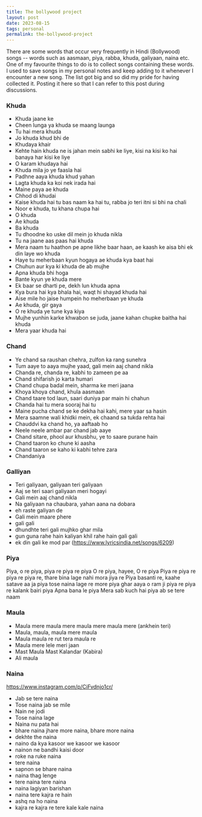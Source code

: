```yaml
---
title: The bollywood project
layout: post
date: 2023-08-15
tags: personal
permalink: the-bollywood-project
---
```


There are some words that occur very frequently in Hindi (Bollywood) songs -- words such as aasmaan, piya, rabba, khuda, galiyaan, naina etc. One of my favourite things to do is to collect songs containing these words. I used to save songs in my personal notes and keep adding to it whenever I encounter a new song. The list got big and so did my pride for having collected it. Posting it here so that I can refer to this post during discussions.

### Khuda
* Khuda jaane ke
* Cheen lunga ya khuda se maang launga
* Tu hai mera khuda
* Jo khuda khud bhi de
* Khudaya khair
* Kehte hain khuda ne is jahan mein sabhi ke liye, kisi na kisi ko hai banaya har kisi ke liye
* O karam khudaya hai
* Khuda mila jo ye faasla hai
* Padhne aaya khuda khud yahan
* Lagta khuda ka koi nek irada hai
* Maine paya ae khuda
* Chhod di khudai
* Kaise khuda hai tu bas naam ka hai tu, rabba jo teri itni si bhi na chali
* Noor e khuda, tu khana chupa hai
* O khuda
* Ae khuda
* Ba khuda
* Tu dhoodne ko uske dil mein jo khuda nikla
* Tu na jaane aas paas hai khuda
* Mera naam tu haathon pe apne likhe baar haan, ae kaash ke aisa bhi ek din laye wo khuda
* Haye tu meherbaan kyun hogaya ae khuda kya baat hai
* Chuhun aur kya ki khuda de ab mujhe
* Apna khuda bhi hoga
* Bante kyun ye khuda mere
* Ek baar se dharti pe, dekh lun khuda apna
* Kya bura hai kya bhala hai, waqt hi shayad khuda hai
* Aise mile ho jaise humpein ho meherbaan ye khuda
* Ae khuda, gir gaya
* O re khuda ye tune kya kiya
* Mujhe yunhin karke khwabon se juda, jaane kahan chupke baitha hai khuda
* Mera yaar khuda hai

### Chand
* Ye chand sa raushan chehra, zulfon ka rang sunehra
* Tum aaye to aaya mujhe yaad, gali mein aaj chand nikla
* Chanda re, chanda re, kabhi to zameen pe aa
* Chand shifarish jo karta humari
* Chand chupa badal mein, sharma ke meri jaana
* Khoya khoya chand, khula aasmaan
* Chand taare tod laun, saari duniya par main hi chahun
* Chanda hai tu mera sooraj hai tu
* Maine pucha chand se ke dekha hai kahi, mere yaar sa hasin
* Mera saamne wali khidki mein, ek chaand sa tukda rehta hai
* Chauddvi ka chand ho, ya aaftaab ho
* Neele neele ambar par chand jab aaye
* Chand sitare, phool aur khusbhu, ye to saare purane hain
* Chand taaron ko chune ki aasha
* Chand taaron se kaho ki kabhi tehre zara
* Chandaniya

### Galliyan
* Teri galiyaan, galiyaan teri galiyaan
* Aaj se teri saari galiyaan meri hogayi
* Gali mein aaj chand nikla
* Na galiyaan na chaubara, yahan aana na dobara
* eh raste galiyan de
* Gali mein maare phere
* gali gali
* dhundhte teri gali mujhko ghar mila 
* gun guna rahe hain kaliyan khil rahe hain gali gali
* ek din gali ke mod par (https://www.lyricsindia.net/songs/6209)

### Piya
Piya, o re piya, piya re piya re piya
O re piya, hayee, O re piya
Piya re piya re piya re piya re, thare bina lage nahi mora jiya re
Piya basanti re, kaahe satave aa ja
piya tose naina lage re
more piya ghar aaya o ram ji
piya re piya re kalank
bairi piya
Apna bana le piya
Mera sab kuch hai piya ab se tere naam

### Maula
* Maula mere maula mere maula mere maula mere (ankhein teri)
* Maula, maula, maula mere maula
* Maula maula re rut tera maula re
* Maula mere lele meri jaan
* Mast Maula Mast Kalandar (Kabira)
* Ali maula

### Naina
https://www.instagram.com/p/CiFvdnjo1cr/
* Jab se tere naina
* Tose naina jab se mile
* Nain ne jodi
* Tose naina lage
* Naina nu pata hai
* bhare naina jhare more naina, bhare more naina
* dekhte the naina
* naino da kya kasoor we kasoor we kasoor
* nainon ne bandhi kaisi door
* roke na ruke naina
* tere naina
* sapnon se bhare naina
* naina thag lenge
* tere naina tere naina
* naina lagiyan barishan
* naina tere kajra re hain
* ashq na ho naina
* kajra re kajra re tere kale kale naina